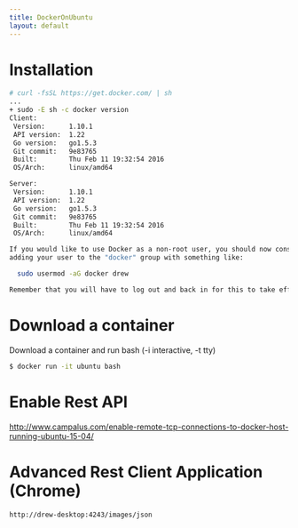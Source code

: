```yaml
---
title: DockerOnUbuntu
layout: default
---
```


Installation
============

``` bash
# curl -fsSL https://get.docker.com/ | sh
...
+ sudo -E sh -c docker version
Client:
 Version:      1.10.1
 API version:  1.22
 Go version:   go1.5.3
 Git commit:   9e83765
 Built:        Thu Feb 11 19:32:54 2016
 OS/Arch:      linux/amd64

Server:
 Version:      1.10.1
 API version:  1.22
 Go version:   go1.5.3
 Git commit:   9e83765
 Built:        Thu Feb 11 19:32:54 2016
 OS/Arch:      linux/amd64

If you would like to use Docker as a non-root user, you should now consider
adding your user to the "docker" group with something like:

  sudo usermod -aG docker drew

Remember that you will have to log out and back in for this to take effect!
```

Download a container
====================

Download a container and run bash (-i interactive, -t tty)

``` bash
$ docker run -it ubuntu bash
```

Enable Rest API
===============

<http://www.campalus.com/enable-remote-tcp-connections-to-docker-host-running-ubuntu-15-04/>

Advanced Rest Client Application (Chrome)
=========================================

``` bash
http://drew-desktop:4243/images/json
```
